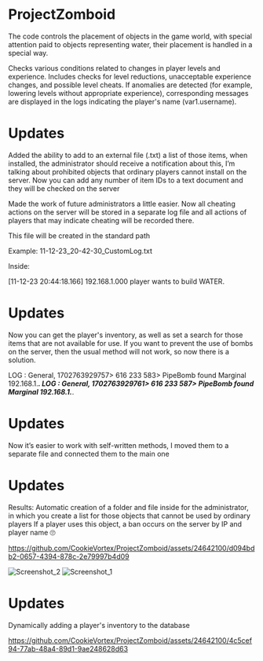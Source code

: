 # ProjectZomboid
The code controls the placement of objects in the game world, with special attention paid to objects representing water, their placement is handled in a special way.

Checks various conditions related to changes in player levels and experience. Includes checks for level reductions, unacceptable experience changes, and possible level cheats.
If anomalies are detected (for example, lowering levels without appropriate experience), corresponding messages are displayed in the logs indicating the player's name (var1.username).

# Updates
Added the ability to add to an external file (.txt) a list of those items, when installed, the administrator should receive a notification about this, I’m talking about prohibited objects that ordinary players cannot install on the server.
Now you can add any number of item IDs to a text document and they will be checked on the server

Made the work of future administrators a little easier.
Now all cheating actions on the server will be stored in a separate log file and all actions of players that may indicate cheating will be recorded there.

This file will be created in the standard path

Example:
11-12-23_20-42-30_CustomLog.txt

Inside:

[11-12-23 20:44:18.166] <BUILD> 192.168.1.000 player wants to build WATER.

# Updates
Now you can get the player's inventory, as well as set a search for those items that are not available for use.
If you want to prevent the use of bombs on the server, then the usual method will not work, so now there is a solution.

LOG  : General, 1702763929757> 616 233 583> PipeBomb found Marginal 192.168.1.***.
LOG  : General, 1702763929761> 616 233 587> PipeBomb found Marginal 192.168.1.***.
# Updates
Now it’s easier to work with self-written methods, I moved them to a separate file and connected them to the main one
# Updates
Results: Automatic creation of a folder and file inside for the administrator, in which you create a list for those objects that cannot be used by ordinary players
If a player uses this object, a ban occurs on the server by IP and player name 🙄 

https://github.com/CookieVortex/ProjectZomboid/assets/24642100/d094bdb2-0657-4394-878c-2e79997b4d09

![Screenshot_2](https://github.com/CookieVortex/ProjectZomboid/assets/24642100/21a6096a-3884-4c5d-a5a9-31cc551c9761)
![Screenshot_1](https://github.com/CookieVortex/ProjectZomboid/assets/24642100/e63a202b-08f5-401e-b739-efdd8f8fcdf7)

# Updates

Dynamically adding a player's inventory to the database

https://github.com/CookieVortex/ProjectZomboid/assets/24642100/4c5cef94-77ab-48a4-89d1-9ae248628d63


